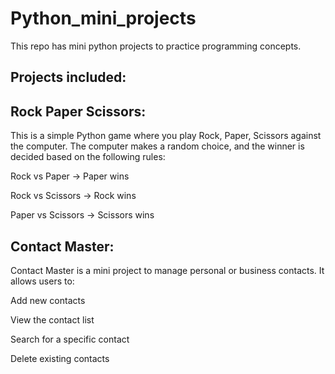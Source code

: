 # Python_mini_projects
This repo has mini python projects to practice programming concepts.

## Projects included:

## Rock Paper Scissors:

This is a simple Python game where you play Rock, Paper, Scissors against the computer. The computer makes a random choice, and the winner is decided based on the following rules:

Rock vs Paper → Paper wins

Rock vs Scissors → Rock wins

Paper vs Scissors → Scissors wins

## Contact Master:

Contact Master is a mini project to manage personal or business contacts. It allows users to:

Add new contacts

View the contact list

Search for a specific contact

Delete existing contacts

